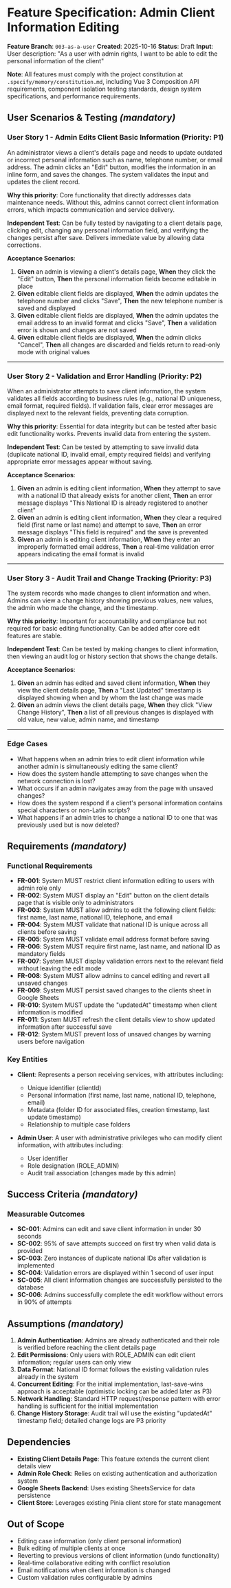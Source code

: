 # Feature Specification: Admin Client Information Editing

**Feature Branch**: `003-as-a-user`
**Created**: 2025-10-16
**Status**: Draft
**Input**: User description: "As a user with admin rights, I want to be able to edit the personal information of the client"

**Note**: All features must comply with the project constitution at `.specify/memory/constitution.md`, including Vue 3 Composition API requirements, component isolation testing standards, design system specifications, and performance requirements.

## User Scenarios & Testing *(mandatory)*

### User Story 1 - Admin Edits Client Basic Information (Priority: P1)

An administrator views a client's details page and needs to update outdated or incorrect personal information such as name, telephone number, or email address. The admin clicks an "Edit" button, modifies the information in an inline form, and saves the changes. The system validates the input and updates the client record.

**Why this priority**: Core functionality that directly addresses data maintenance needs. Without this, admins cannot correct client information errors, which impacts communication and service delivery.

**Independent Test**: Can be fully tested by navigating to a client details page, clicking edit, changing any personal information field, and verifying the changes persist after save. Delivers immediate value by allowing data corrections.

**Acceptance Scenarios**:

1. **Given** an admin is viewing a client's details page, **When** they click the "Edit" button, **Then** the personal information fields become editable in place
2. **Given** editable client fields are displayed, **When** the admin updates the telephone number and clicks "Save", **Then** the new telephone number is saved and displayed
3. **Given** editable client fields are displayed, **When** the admin updates the email address to an invalid format and clicks "Save", **Then** a validation error is shown and changes are not saved
4. **Given** editable client fields are displayed, **When** the admin clicks "Cancel", **Then** all changes are discarded and fields return to read-only mode with original values

---

### User Story 2 - Validation and Error Handling (Priority: P2)

When an administrator attempts to save client information, the system validates all fields according to business rules (e.g., national ID uniqueness, email format, required fields). If validation fails, clear error messages are displayed next to the relevant fields, preventing data corruption.

**Why this priority**: Essential for data integrity but can be tested after basic edit functionality works. Prevents invalid data from entering the system.

**Independent Test**: Can be tested by attempting to save invalid data (duplicate national ID, invalid email, empty required fields) and verifying appropriate error messages appear without saving.

**Acceptance Scenarios**:

1. **Given** an admin is editing client information, **When** they attempt to save with a national ID that already exists for another client, **Then** an error message displays "This National ID is already registered to another client"
2. **Given** an admin is editing client information, **When** they clear a required field (first name or last name) and attempt to save, **Then** an error message displays "This field is required" and the save is prevented
3. **Given** an admin is editing client information, **When** they enter an improperly formatted email address, **Then** a real-time validation error appears indicating the email format is invalid

---

### User Story 3 - Audit Trail and Change Tracking (Priority: P3)

The system records who made changes to client information and when. Admins can view a change history showing previous values, new values, the admin who made the change, and the timestamp.

**Why this priority**: Important for accountability and compliance but not required for basic editing functionality. Can be added after core edit features are stable.

**Independent Test**: Can be tested by making changes to client information, then viewing an audit log or history section that shows the change details.

**Acceptance Scenarios**:

1. **Given** an admin has edited and saved client information, **When** they view the client details page, **Then** a "Last Updated" timestamp is displayed showing when and by whom the last change was made
2. **Given** an admin views the client details page, **When** they click "View Change History", **Then** a list of all previous changes is displayed with old value, new value, admin name, and timestamp

---

### Edge Cases

- What happens when an admin tries to edit client information while another admin is simultaneously editing the same client?
- How does the system handle attempting to save changes when the network connection is lost?
- What occurs if an admin navigates away from the page with unsaved changes?
- How does the system respond if a client's personal information contains special characters or non-Latin scripts?
- What happens if an admin tries to change a national ID to one that was previously used but is now deleted?

## Requirements *(mandatory)*

### Functional Requirements

- **FR-001**: System MUST restrict client information editing to users with admin role only
- **FR-002**: System MUST display an "Edit" button on the client details page that is visible only to administrators
- **FR-003**: System MUST allow admins to edit the following client fields: first name, last name, national ID, telephone, and email
- **FR-004**: System MUST validate that national ID is unique across all clients before saving
- **FR-005**: System MUST validate email address format before saving
- **FR-006**: System MUST require first name, last name, and national ID as mandatory fields
- **FR-007**: System MUST display validation errors next to the relevant field without leaving the edit mode
- **FR-008**: System MUST allow admins to cancel editing and revert all unsaved changes
- **FR-009**: System MUST persist saved changes to the clients sheet in Google Sheets
- **FR-010**: System MUST update the "updatedAt" timestamp when client information is modified
- **FR-011**: System MUST refresh the client details view to show updated information after successful save
- **FR-012**: System MUST prevent loss of unsaved changes by warning users before navigation

### Key Entities

- **Client**: Represents a person receiving services, with attributes including:
  - Unique identifier (clientId)
  - Personal information (first name, last name, national ID, telephone, email)
  - Metadata (folder ID for associated files, creation timestamp, last update timestamp)
  - Relationship to multiple case folders

- **Admin User**: A user with administrative privileges who can modify client information, with attributes including:
  - User identifier
  - Role designation (ROLE_ADMIN)
  - Audit trail association (changes made by this admin)

## Success Criteria *(mandatory)*

### Measurable Outcomes

- **SC-001**: Admins can edit and save client information in under 30 seconds
- **SC-002**: 95% of save attempts succeed on first try when valid data is provided
- **SC-003**: Zero instances of duplicate national IDs after validation is implemented
- **SC-004**: Validation errors are displayed within 1 second of user input
- **SC-005**: All client information changes are successfully persisted to the database
- **SC-006**: Admins successfully complete the edit workflow without errors in 90% of attempts

## Assumptions *(mandatory)*

1. **Admin Authentication**: Admins are already authenticated and their role is verified before reaching the client details page
2. **Edit Permissions**: Only users with ROLE_ADMIN can edit client information; regular users can only view
3. **Data Format**: National ID format follows the existing validation rules already in the system
4. **Concurrent Editing**: For the initial implementation, last-save-wins approach is acceptable (optimistic locking can be added later as P3)
5. **Network Handling**: Standard HTTP request/response pattern with error handling is sufficient for the initial implementation
6. **Change History Storage**: Audit trail will use the existing "updatedAt" timestamp field; detailed change logs are P3 priority

## Dependencies

- **Existing Client Details Page**: This feature extends the current client details view
- **Admin Role Check**: Relies on existing authentication and authorization system
- **Google Sheets Backend**: Uses existing SheetsService for data persistence
- **Client Store**: Leverages existing Pinia client store for state management

## Out of Scope

- Editing case information (only client personal information)
- Bulk editing of multiple clients at once
- Reverting to previous versions of client information (undo functionality)
- Real-time collaborative editing with conflict resolution
- Email notifications when client information is changed
- Custom validation rules configurable by admins
